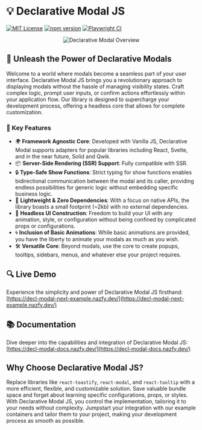 # 💡 Declarative Modal JS

[![MIT License](https://img.shields.io/badge/license-MIT-0374b5?style=flat)](https://github.com/your-username/declarative-modal-js/blob/main/LICENSE)
[![npm version](https://badge.fury.io/js/@nazfy%2Fmodal-react.svg)](https://badge.fury.io/js/@nazfy%2Fmodal-react)
[![Playwright CI](https://github.com/Naza2021/decl-modal/actions/workflows/ci-tests.yml/badge.svg)](https://github.com/Naza2021/decl-modal/actions/workflows/ci-tests.yml)

<p align="center">
  <img src="https://decl-modal-docs.vercel.app/img/overview.gif" alt="Declarative Modal Overview">
</p>


## 🚀 Unleash the Power of Declarative Modals

Welcome to a world where modals become a seamless part of your user interface. Declarative Modal JS brings you a revolutionary approach to displaying modals without the hassle of managing visibility states. Craft complex logic, prompt user inputs, or confirm actions effortlessly within your application flow. Our library is designed to supercharge your development process, offering a headless core that allows for complete customization.

### 🌟 Key Features

- 🌍 **Framework Agnostic Core**: Developed with Vanilla JS, Declarative Modal supports adapters for popular libraries including React, Svelte, and in the near future, Solid and Qwik.
- 📦 **Server-Side Rendering (SSR) Support**: Fully compatible with SSR.
- 🔒 **Type-Safe Show Functions**: Strict typing for show functions enables bidirectional communication between the modal and its caller, providing endless possibilities for generic logic without embedding specific business logic.
- 💨 **Lightweight & Zero Dependencies**: With a focus on native APIs, the library boasts a small footprint (~2kb) with no external dependencies.
- 🎨 **Headless UI Construction**: Freedom to build your UI with any animation, style, or configuration without being confined by complicated props or configurations.
- 🌀 **Inclusion of Basic Animations**: While basic animations are provided, you have the liberty to animate your modals as much as you wish.
- 🛠 **Versatile Core**: Beyond modals, use the core to create popups, tooltips, sidebars, menus, and whatever else your project requires.

## 🔍 Live Demo

Experience the simplicity and power of Declarative Modal JS firsthand: [https://decl-modal-next-example.nazfy.dev/](https://decl-modal-next-example.nazfy.dev/)

## 📚 Documentation

Dive deeper into the capabilities and integration of Declarative Modal JS: [https://decl-modal-docs.nazfy.dev/](https://decl-modal-docs.nazfy.dev/)

## Why Choose Declarative Modal JS?

Replace libraries like `react-toastify`, `react-modal`, and `react-tooltip` with a more efficient, flexible, and customizable solution. Save valuable bundle space and forget about learning specific configurations, props, or styles. With Declarative Modal JS, you control the implementation, tailoring it to your needs without complexity. Jumpstart your integration with our example containers and tailor them to your project, making your development process as smooth as possible.
